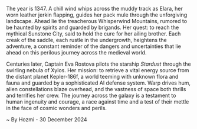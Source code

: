 
The year is 1347.  A chill wind whips across the muddy track as Elara, her worn leather jerkin flapping, guides her pack mule through the unforgiving landscape.  Ahead lie the treacherous Whisperwind Mountains, rumored to be haunted by spirits and guarded by brigands.  Her quest: to reach the mythical Sunstone City, said to hold the cure for her ailing brother.  Each creak of the saddle, each rustle in the undergrowth, heightens the adventure, a constant reminder of the dangers and uncertainties that lie ahead on this perilous journey across the medieval world.

Centuries later, Captain Eva Rostova pilots the starship *Stardust* through the swirling nebula of Xylos.  Her mission: to retrieve a vital energy source from the distant planet Kepler-186f, a world teeming with unknown flora and fauna and guarded by a sophisticated AI defense system.  Warp drives hum, alien constellations blaze overhead, and the vastness of space both thrills and terrifies her crew.  The journey across the galaxy is a testament to human ingenuity and courage, a race against time and a test of their mettle in the face of cosmic wonders and perils.

~ By Hozmi - 30 December 2024
